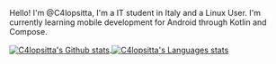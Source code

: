 Hello! I'm @C4lopsitta, I'm a IT student in Italy and a Linux User. I'm currently learning mobile development for Android through Kotlin and Compose.

<a href="https://github.com/anuraghazra/github-readme-stats">
  <img alt="C4lopsitta's Github stats" src="https://github-readme-stats.vercel.app/api?username=c4lopsitta&theme=rose_pine&show_icons=true&border_radius=16"  align="center" />
</a>

<a href="https://github.com/anuraghazra/github-readme-stats">
  <img alt="C4lopsitta's Languages stats" src="https://github-readme-stats.vercel.app/api/top-langs/?username=c4lopsitta&size_weight=0.5&count_weight=0.5&theme=rose_pine&show_icons=true&border_radius=16"  align="center" />
</a>

<!---
C4lopsitta/C4lopsitta is a ✨ special ✨ repository because its `README.md` (this file) appears on your GitHub profile.
You can click the Preview link to take a look at your changes.
--->
